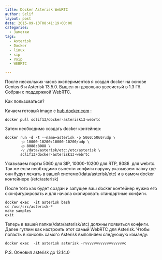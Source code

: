 ```yaml
---
title: Docker Asterisk WebRTC
author: Sclif
layout: post
date: 2015-09-13T08:41:19+00:00
categories:
  - Заметки
tags:
  - Asterisk
  - Docker
  - linux
  - sip
  - Voip
  - WEBRTC

---
```

После нескольких часов экспериментов я создал docker на основе Centos 6 и Asterisk 13.5.0. Вышел он довольно увесистый в 1.3 Гб. Собран с поддержкой WebRTC.

Как пользоваться?

Качаем готовый image c <a href="https://hub.docker.com/r/sclif13/docker-asterisk13-webrtc/" target="_blank">hub.docker.com</a> :

```
docker pull sclif13/docker-asterisk13-webrtc
```

Затем необходимо создать docker контейнер:

```
docker run -d -t --name=asterisk -p 5060:5060/udp \
       -p 10000-10200:10000-10200/udp \
       -p 8088:8088 \
       -v /data/asterisk/etc:/etc/asterisk \
       sclif13/docker-asterisk13-webrtc
```

Указываем порты 5060 для SIP, 10000-10200 для RTP, 8088  для webrtc. Так же если необходимо вынести конфиги наружу указываем папку где они будут лежать в вашей системе(/data/asterisk/etc) и в самом docker контейнере (/etc/asterisk)

После того как будет создан и запущен ваш docker контейнер нужно его сконфигурировать и для начала скопировать стандартные конфиги.

```
docker exec  -it asterisk bash
cd /usr/src/asterisk-*
make samples
exit
```

Теперь в вашей папке(/data/asterisk/etc) должны появиться конфиги. Далее гуглим как настроить этот самый WebRTC для Asterisk. Чтобы попасть в консоль самого Asterisk выполняем следующую команду:

```
docker exec  -it asterisk asterisk -rvvvvvvvvvvvvvvvvvvc
```

P.S. Обновил asterisk до 13.14.0